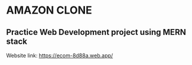 # AMAZON CLONE
## Practice Web Development project using MERN stack

Website link: https://ecom-8d88a.web.app/

